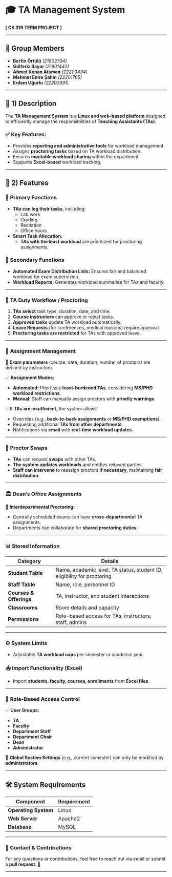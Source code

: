 # 🎓 TA Management System  
**[ CS 319 TERM PROJECT ]**  

---

## 👥 Group Members  
- **Berfin Örtülü** *(21802704)*  
- **Gülferiz Bayar** *(21901442)*  
- **Ahmet Kenan Ataman** *(22203434)*  
- **Mehmet Emre Şahin** *(22201765)*  
- **Erdem Uğurlu** *(22203391)*  

---

## 📌 1) Description  
The **TA Management System** is a **Linux and web-based platform** designed to efficiently manage the responsibilities of **Teaching Assistants (TAs)**.  

### ✅ Key Features:
- Provides **reporting and administrative tools** for workload management.  
- Assigns **proctoring tasks** based on TA workload distribution.  
- Ensures **equitable workload sharing** within the department.  
- Supports **Excel-based** workload tracking.  

---

## 🚀 2) Features  

### 📑 **Primary Functions**  
- **TAs can log their tasks**, including:  
  - Lab work  
  - Grading  
  - Recitation  
  - Office hours  
- **Smart Task Allocation:**  
  - **TAs with the least workload** are prioritized for proctoring assignments.  

### 🏫 **Secondary Functions**  
- **Automated Exam Distribution Lists:** Ensures fair and balanced workload for exam supervision.  
- **Workload Reports:** Generates workload summaries for TAs and faculty.  

---

### 🔄 **TA Duty Workflow / Proctoring**  
1. **TAs select** task type, duration, date, and time.  
2. **Course instructors** can approve or reject tasks.  
3. **Approved tasks** update TA workload automatically.  
4. **Leave Requests** (for conferences, medical reasons) require approval.  
5. **Proctoring tasks are restricted** for TAs with approved leave.  

---

### 📝 **Assignment Management**  
📌 **Exam parameters** (course, date, duration, number of proctors) are defined by instructors.  

✅ **Assignment Modes:**  
- **Automated:** Prioritizes **least-burdened TAs**, considering **MS/PHD workload restrictions**.  
- **Manual:** Staff can manually assign proctors with **priority warnings**.  

💡 If **TAs are insufficient**, the system allows:  
- Overrides (e.g., **back-to-back assignments** or **MS/PHD exemptions**).  
- Requesting additional **TAs from other departments**.  
- Notifications via **email** with **real-time workload updates**.

---

### 🔄 **Proctor Swaps**  
- **TAs** can request **swaps** with other TAs.  
- **The system updates workloads** and notifies relevant parties.  
- **Staff can intervene** to reassign proctors **if necessary**, maintaining **fair distribution**.  

---

### 🏛 **Dean’s Office Assignments**  
📌 **Interdepartmental Proctoring:**  
- Centrally scheduled exams can have **cross-departmental** TA assignments.  
- Departments can collaborate for **shared proctoring duties**.  

---

### 📊 **Stored Information**  
| **Category**    | **Details** |
|----------------|------------|
| **Student Table**  | Name, academic level, TA status, student ID, eligibility for proctoring |
| **Staff Table**    | Name, role, personnel ID |
| **Courses & Offerings** | TA, instructor, and student interactions |
| **Classrooms** | Room details and capacity |
| **Permissions** | Role-based access for TAs, instructors, staff, admins |

---

### ⚙️ **System Limits**  
- Adjustable **TA workload caps** per semester or academic year.  

### 📥 **Import Functionality (Excel)**  
- Import **students, faculty, courses, enrollments** from **Excel files**.  

---

### 🔐 **Role-Based Access Control**  
✅ **User Groups:**  
- **TA**  
- **Faculty**  
- **Department Staff**  
- **Department Chair**  
- **Dean**  
- **Administrator**  

📌 **Global System Settings** (e.g., current semester) can only be modified by **administrators**.  

---

## 🛠 **System Requirements**  
| **Component**  | **Requirement** |
|--------------|----------------|
| **Operating System** | Linux |
| **Web Server** | Apache2 |
| **Database** | MySQL |

---

### 📩 Contact & Contributions  
For any questions or contributions, feel free to reach out via email or submit a **pull request**. 🚀  

---
